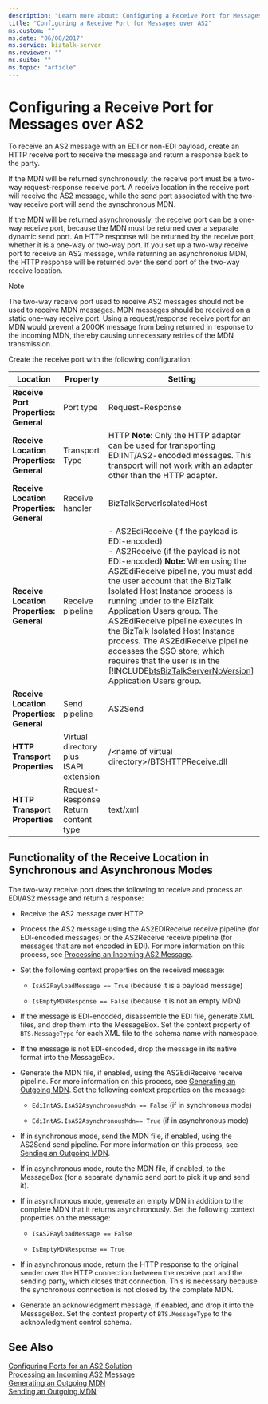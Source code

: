 ```yaml
---
description: "Learn more about: Configuring a Receive Port for Messages over AS2"
title: "Configuring a Receive Port for Messages over AS2"
ms.custom: ""
ms.date: "06/08/2017"
ms.service: biztalk-server
ms.reviewer: ""
ms.suite: ""
ms.topic: "article"
---
```

# Configuring a Receive Port for Messages over AS2
To receive an AS2 message with an EDI or non-EDI payload, create an HTTP receive port to receive the message and return a response back to the party.  

 If the MDN will be returned synchronously, the receive port must be a two-way request-response receive port. A receive location in the receive port will receive the AS2 message, while the send port associated with the two-way receive port will send the synschronous MDN.  

 If the MDN will be returned asynchronously, the receive port can be a one-way receive port, because the MDN must be returned over a separate dynamic send port. An HTTP response will be returned by the receive port, whether it is a one-way or two-way port. If you set up a two-way receive port to receive an AS2 message, while returning an asynchronoius MDN, the HTTP response will be returned over the send port of the two-way receive location.  

> [!NOTE]
>  The two-way receive port used to receive AS2 messages should not be used to receive MDN messages. MDN messages should be received on a static one-way receive port. Using a request/response receive port for an MDN would prevent a 200OK message from being returned in response to the incoming MDN, thereby causing unnecessary retries of the MDN transmission.  

 Create the receive port with the following configuration:  


|                 Location                 |                Property                |                                                                                                                                                                                                                                                                                           Setting                                                                                                                                                                                                                                                                                           |
|------------------------------------------|----------------------------------------|---------------------------------------------------------------------------------------------------------------------------------------------------------------------------------------------------------------------------------------------------------------------------------------------------------------------------------------------------------------------------------------------------------------------------------------------------------------------------------------------------------------------------------------------------------------------------------------------|
|   **Receive Port Properties: General**   |               Port type                |                                                                                                                                                                                                                                                                                      Request-Response                                                                                                                                                                                                                                                                                       |
| **Receive Location Properties: General** |             Transport Type             |                                                                                                                                                                                                          HTTP **Note:**  Only the HTTP adapter can be used for transporting EDIINT/AS2-encoded messages. This transport will not work with an adapter other than the HTTP adapter.                                                                                                                                                                                                          |
| **Receive Location Properties: General** |            Receive handler             |                                                                                                                                                                                                                                                                                  BizTalkServerIsolatedHost                                                                                                                                                                                                                                                                                  |
| **Receive Location Properties: General** |            Receive pipeline            | -   AS2EdiReceive (if the payload is EDI-encoded)<br />-   AS2Receive (if the payload is not EDI-encoded) **Note:**  When using the AS2EdiReceive pipeline, you must add the user account that the BizTalk Isolated Host Instance process is running under to the BizTalk Application Users group. The AS2EdiReceive pipeline executes in the BizTalk Isolated Host Instance process. The AS2EdiReceive pipeline accesses the SSO store, which requires that the user is in the [!INCLUDE[btsBizTalkServerNoVersion](../includes/btsbiztalkservernoversion-md.md)] Application Users group. |
| **Receive Location Properties: General** |             Send pipeline              |                                                                                                                                                                                                                                                                                           AS2Send                                                                                                                                                                                                                                                                                           |
|      **HTTP Transport Properties**       | Virtual directory plus ISAPI extension |                                                                                                                                                                                                                                                                      /\<name of virtual directory\>/BTSHTTPReceive.dll                                                                                                                                                                                                                                                                      |
|      **HTTP Transport Properties**       |  Request-Response Return content type  |                                                                                                                                                                                                                                                                                          text/xml                                                                                                                                                                                                                                                                                           |

## Functionality of the Receive Location in Synchronous and Asynchronous Modes  
 The two-way receive port does the following to receive and process an EDI/AS2 message and return a response:  

-   Receive the AS2 message over HTTP.  

-   Process the AS2 message using the AS2EDIReceive receive pipeline (for EDI-encoded messages) or the AS2Receive receive pipeline (for messages that are not encoded in EDI). For more information on this process, see [Processing an Incoming AS2 Message](../core/processing-an-incoming-as2-message.md).  

-   Set the following context properties on the received message:  

    -   `IsAS2PayloadMessage == True` (because it is a payload message)  

    -   `IsEmptyMDNResponse == False` (because it is not an empty MDN)  

-   If the message is EDI-encoded, disassemble the EDI file, generate XML files, and drop them into the MessageBox. Set the context property of `BTS.MessageType` for each XML file to the schema name with namespace.  

-   If the message is not EDI-encoded, drop the message in its native format into the MessageBox.  

-   Generate the MDN file, if enabled, using the AS2EdiReceive receive pipeline. For more information on this process, see [Generating an Outgoing MDN](../core/generating-an-outgoing-mdn.md). Set the following context properties on the message:  

    -   `EdiIntAS.IsAS2AsynchronousMdn == False` (if in synchronous mode)  

    -   `EdiIntAS.IsAS2AsynchronousMdn== True` (if in asynchronous mode)  

-   If in synchronous mode, send the MDN file, if enabled, using the AS2Send send pipeline. For more information on this process, see [Sending an Outgoing MDN](../core/sending-an-outgoing-mdn.md).  

-   If in asynchronous mode, route the MDN file, if enabled, to the MessageBox (for a separate dynamic send port to pick it up and send it).  

-   If in asynchronous mode, generate an empty MDN in addition to the complete MDN that it returns asynchronously. Set the following context properties on the message:  

    -   `IsAS2PayloadMessage == False`  

    -   `IsEmptyMDNResponse == True`  

-   If in asynchronous mode, return the HTTP response to the original sender over the HTTP connection between the receive port and the sending party, which closes that connection. This is necessary because the synchronous connection is not closed by the complete MDN.  

-   Generate an acknowledgment message, if enabled, and drop it into the MessageBox. Set the context property of `BTS.MessageType` to the acknowledgment control schema.  

## See Also  
 [Configuring Ports for an AS2 Solution](../core/configuring-ports-for-an-as2-solution.md)   
 [Processing an Incoming AS2 Message](../core/processing-an-incoming-as2-message.md)   
 [Generating an Outgoing MDN](../core/generating-an-outgoing-mdn.md)   
 [Sending an Outgoing MDN](../core/sending-an-outgoing-mdn.md)
